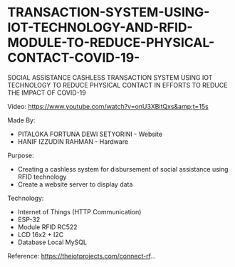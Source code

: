 # TRANSACTION-SYSTEM-USING-IOT-TECHNOLOGY-AND-RFID-MODULE-TO-REDUCE-PHYSICAL-CONTACT-COVID-19-

SOCIAL ASSISTANCE CASHLESS TRANSACTION SYSTEM USING IOT TECHNOLOGY TO REDUCE PHYSICAL CONTACT IN EFFORTS TO REDUCE THE IMPACT OF COVID-19  

Video: https://www.youtube.com/watch?v=onU3XBitQxs&amp;t=15s  

Made By: 
- PITALOKA FORTUNA DEWI SETYORINI - Website 
- HANIF IZZUDIN RAHMAN - Hardware  

Purpose:  
- Creating a cashless system for disbursement of social assistance using RFID technology 
- Create a website server to display data 

Technology:  
- Internet of Things (HTTP Communication) 
- ESP-32 
- Module RFID RC522 
- LCD 16x2 + I2C 
- Database Local MySQL 

Reference: https://theiotprojects.com/connect-rf...

